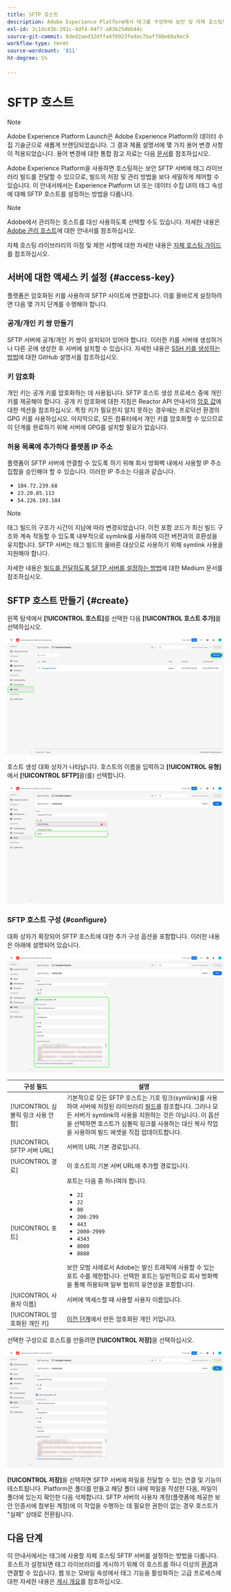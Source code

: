 ```yaml
---
title: SFTP 호스트
description: Adobe Experience Platform에서 태그를 구성하여 보안 및 자체 호스팅되는 SFTP 서버에 라이브러리 빌드를 전달하는 방법에 대해 알아봅니다.
exl-id: 3c1dc43b-291c-4df4-94f7-a03b25dbb44c
source-git-commit: 8ded2aed32dffa4f0923fedac7baf798e68a9ec9
workflow-type: tm+mt
source-wordcount: '811'
ht-degree: 5%

---
```


# SFTP 호스트

>[!NOTE]
>
>Adobe Experience Platform Launch은 Adobe Experience Platform의 데이터 수집 기술군으로 새롭게 브랜딩되었습니다. 그 결과 제품 설명서에 몇 가지 용어 변경 사항이 적용되었습니다. 용어 변경에 대한 통합 참고 자료는 다음 [문서](../../../term-updates.md)를 참조하십시오.

Adobe Experience Platform을 사용하면 호스팅하는 보안 SFTP 서버에 태그 라이브러리 빌드를 전달할 수 있으므로, 빌드의 저장 및 관리 방법을 보다 세밀하게 제어할 수 있습니다. 이 안내서에서는 Experience Platform UI 또는 데이터 수집 UI의 태그 속성에 대해 SFTP 호스트를 설정하는 방법을 다룹니다.

>[!NOTE]
>
>Adobe에서 관리하는 호스트를 대신 사용하도록 선택할 수도 있습니다. 자세한 내용은 [Adobe 관리 호스트](./managed-by-adobe-host.md)에 대한 안내서를 참조하십시오.
>
>자체 호스팅 라이브러리의 이점 및 제한 사항에 대한 자세한 내용은 [자체 호스팅 가이드](./self-hosting-libraries.md)를 참조하십시오.

## 서버에 대한 액세스 키 설정 {#access-key}

플랫폼은 암호화된 키를 사용하여 SFTP 사이트에 연결합니다. 이를 올바르게 설정하려면 다음 몇 가지 단계를 수행해야 합니다.

### 공개/개인 키 쌍 만들기

SFTP 서버에 공개/개인 키 쌍이 설치되어 있어야 합니다. 이러한 키를 서버에 생성하거나 다른 곳에 생성한 후 서버에 설치할 수 있습니다. 자세한 내용은 [SSH 키를 생성하는 방법](https://help.github.com/articles/generating-a-new-ssh-key-and-adding-it-to-the-ssh-agent/#generating-a-new-ssh-key)에 대한 GitHub 설명서를 참조하십시오.

### 키 암호화

개인 키는 공개 키를 암호화하는 데 사용됩니다. SFTP 호스트 생성 프로세스 중에 개인 키를 제공해야 합니다. 공개 키 암호화에 대한 지침은 Reactor API 안내서의 [암호 값](../../../api/guides/encrypting-values.md)에 대한 섹션을 참조하십시오. 특정 키가 필요한지 알지 못하는 경우에는 프로덕션 환경의 GPG 키를 사용하십시오. 마지막으로, 모든 컴퓨터에서 개인 키를 암호화할 수 있으므로 이 단계를 완료하기 위해 서버에 GPG를 설치할 필요가 없습니다.

### 허용 목록에 추가하다 플랫폼 IP 주소

플랫폼이 SFTP 서버에 연결할 수 있도록 하기 위해 회사 방화벽 내에서 사용할 IP 주소 집합을 승인해야 할 수 있습니다. 이러한 IP 주소는 다음과 같습니다.

* `184.72.239.68`
* `23.20.85.113`
* `54.226.193.184`

>[!NOTE]
>
>태그 빌드의 구조가 시간이 지남에 따라 변경되었습니다. 이전 포함 코드가 최신 빌드 구조와 계속 작동할 수 있도록 내부적으로 symlink를 사용하여 이전 버전과의 호환성을 유지합니다. SFTP 서버는 태그 빌드의 올바른 대상으로 사용하기 위해 symlink 사용을 지원해야 합니다.

자세한 내용은 [빌드를 전달하도록 SFTP 서버를 설정하는 방법](https://medium.com/launch-by-adobe/configuring-an-sftp-server-for-use-with-adobe-launch-bc626027e5a6)에 대한 Medium 문서를 참조하십시오.

## SFTP 호스트 만들기 {#create}

왼쪽 탐색에서 **[!UICONTROL 호스트]**&#x200B;를 선택한 다음 **[!UICONTROL 호스트 추가]**&#x200B;를 선택하십시오.

![UI에서 선택 중인 호스트 추가 단추를 보여 주는 이미지](../../../images/ui/publishing/sftp-hosts/add-host-button.png)

호스트 생성 대화 상자가 나타납니다. 호스트의 이름을 입력하고 **[!UICONTROL 유형]**&#x200B;에서 **[!UICONTROL SFTP]**&#x200B;을(를) 선택합니다.

![선택 중인 SFTP 호스팅 옵션을 보여 주는 이미지](../../../images/ui/publishing/sftp-hosts/select-sftp.png)

### SFTP 호스트 구성 {#configure}

대화 상자가 확장되어 SFTP 호스트에 대한 추가 구성 옵션을 포함합니다. 이러한 내용은 아래에 설명되어 있습니다.

![SFTP 호스트 연결에 필요한 세부 정보를 표시하는 이미지](../../../images/ui/publishing/sftp-hosts/host-details.png)

| 구성 필드 | 설명 |
| --- | --- |
| [!UICONTROL 심볼릭 링크 사용 안 함] | 기본적으로 모든 SFTP 호스트는 기호 링크(symlink)를 사용하여 서버에 저장된 라이브러리 [빌드](../builds.md)를 참조합니다. 그러나 모든 서버가 symlink의 사용을 지원하는 것은 아닙니다. 이 옵션을 선택하면 호스트가 심볼릭 링크를 사용하는 대신 복사 작업을 사용하여 빌드 에셋을 직접 업데이트합니다. |
| [!UICONTROL SFTP 서버 URL] | 서버의 URL 기본 경로입니다. |
| [!UICONTROL 경로] | 이 호스트의 기본 서버 URL에 추가할 경로입니다. |
| [!UICONTROL 포트] | 포트는 다음 중 하나여야 합니다.<ul><li>`21`</li><li>`22`</li><li>`80`</li><li>`200-299`</li><li>`443`</li><li>`2000-2999`</li><li>`4343`</li><li>`8080`</li><li>`8888`</li></ul>보안 모범 사례로서 Adobe는 발신 트래픽에 사용할 수 있는 포트 수를 제한합니다. 선택한 포트는 일반적으로 회사 방화벽을 통해 허용되며 일부 범위의 유연성을 포함합니다. |
| [!UICONTROL 사용자 이름] | 서버에 액세스할 때 사용할 사용자 이름입니다. |
| [!UICONTROL 암호화된 개인 키] | [이전 단계](#access-key)에서 만든 암호화된 개인 키입니다. |

선택한 구성으로 호스트를 만들려면 **[!UICONTROL 저장]**&#x200B;을 선택하십시오.

![저장 중인 SFTP 호스트를 보여 주는 이미지](../../../images/ui/publishing/sftp-hosts/save-host.png)

**[!UICONTROL 저장]**&#x200B;을 선택하면 SFTP 서버에 파일을 전달할 수 있는 연결 및 기능이 테스트됩니다. Platform은 폴더를 만들고 해당 폴더 내에 파일을 작성한 다음, 파일이 폴더에 있는지 확인한 다음 삭제합니다. SFTP 서버의 사용자 계정(플랫폼에 제공한 보안 인증서에 첨부된 계정)에 이 작업을 수행하는 데 필요한 권한이 없는 경우 호스트가 &quot;실패&quot; 상태로 전환됩니다.

## 다음 단계

이 안내서에서는 태그에 사용할 자체 호스팅 SFTP 서버를 설정하는 방법을 다룹니다. 호스트가 설정되면 태그 라이브러리를 게시하기 위해 이 호스트를 하나 이상의 [환경](../environments.md)과 연결할 수 있습니다. 웹 또는 모바일 속성에서 태그 기능을 활성화하는 고급 프로세스에 대한 자세한 내용은 [게시 개요](../overview.md)를 참조하십시오.
